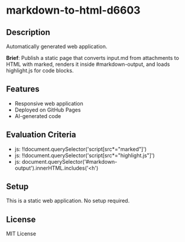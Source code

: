 # markdown-to-html-d6603

## Description
Automatically generated web application.

**Brief**: Publish a static page that converts input.md from attachments to HTML with marked, renders it inside #markdown-output, and loads highlight.js for code blocks.

## Features
- Responsive web application
- Deployed on GitHub Pages
- AI-generated code

## Evaluation Criteria
- js: !!document.querySelector('script[src*="marked"]')
- js: !!document.querySelector('script[src*="highlight.js"]')
- js: document.querySelector('#markdown-output').innerHTML.includes('<h')

## Setup
This is a static web application. No setup required.

## License
MIT License
